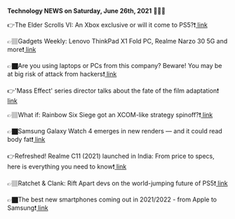 <b>Technology NEWS on Saturday, June 26th, 2021</b> 📡📡📡 

👉The Elder Scrolls VI: An Xbox exclusive or will it come to PS5?❗️<a href='https://techblock.club/?p=12757'> link</a>

👉🏽Gadgets Weekly: Lenovo ThinkPad X1 Fold PC, Realme Narzo 30 5G and more❗️<a href='https://techblock.club/?p=12759'> link</a>

👉🏿Are you using laptops or PCs from this company? Beware! You may be at big risk of attack from hackers❗️<a href='https://techblock.club/?p=12761'> link</a>

👉'Mass Effect' series director talks about the fate of the film adaptation❗️<a href='https://techblock.club/?p=12763'> link</a>

👉🏽What if: Rainbow Six Siege got an XCOM-like strategy spinoff?❗️<a href='https://techblock.club/?p=12765'> link</a>

👉🏿Samsung Galaxy Watch 4 emerges in new renders — and it could read body fat❗️<a href='https://techblock.club/?p=12767'> link</a>

👉Refreshed! Realme C11 (2021) launched in India: From price to specs, here is everything you need to know❗️<a href='https://techblock.club/?p=12769'> link</a>

👉🏽Ratchet & Clank: Rift Apart devs on the world-jumping future of PS5❗️<a href='https://techblock.club/?p=12771'> link</a>

👉🏿The best new smartphones coming out in 2021/2022 - from Apple to Samsung❗️<a href='https://techblock.club/?p=12773'> link</a>

